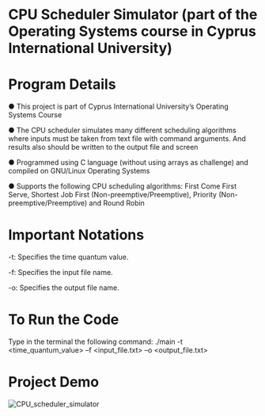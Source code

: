 # CPU Scheduler Simulator (part of the Operating Systems course in Cyprus International University)
# Program Details
●	This project is part of Cyprus International University’s Operating Systems Course

●	The CPU scheduler simulates many different scheduling algorithms where inputs must be taken from text file with command arguments. And results also should be written to the output file and screen

●	Programmed using C language (without using arrays as challenge) and compiled on GNU/Linux Operating Systems

●	Supports the following CPU scheduling algorithms: First Come First Serve, Shortest Job First (Non-preemptive/Preemptive), Priority (Non-preemptive/Preemptive) and Round Robin

# Important Notations
-t: Specifies the time quantum value. 

-f: Specifies the input file name. 

-o: Specifies the output file name.

# To Run the Code
Type in the terminal the following command: ./main -t <time_quantum_value> –f  <input_file.txt>  –o <output_file.txt>

# Project Demo
![CPU_scheduler_simulator](https://github.com/user-attachments/assets/a99596c5-ff7f-4cc7-a608-9a072d7b4b0c)



